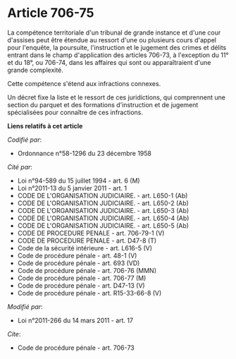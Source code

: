 # Article 706-75

La compétence territoriale d'un tribunal de grande instance et d'une cour d'assises peut être étendue au ressort d'une ou
plusieurs cours d'appel pour l'enquête, la poursuite, l'instruction et le jugement des crimes et délits entrant dans le champ
d'application des articles 706-73, à l'exception du 11° et du 18°, ou 706-74, dans les affaires qui sont ou apparaîtraient
d'une grande complexité.

Cette compétence s'étend aux infractions connexes.

Un décret fixe la liste et le ressort de ces juridictions, qui comprennent une section du parquet et des formations
d'instruction et de jugement spécialisées pour connaître de ces infractions.

**Liens relatifs à cet article**

_Codifié par_:

  - Ordonnance n°58-1296 du 23 décembre 1958

_Cité par_:

  - Loi n°94-589 du 15 juillet 1994 - art. 6 (M)
  - Loi n°2011-13 du 5 janvier 2011 - art. 1
  - CODE DE L'ORGANISATION JUDICIAIRE. - art. L650-1 (Ab)
  - CODE DE L'ORGANISATION JUDICIAIRE. - art. L650-2 (Ab)
  - CODE DE L'ORGANISATION JUDICIAIRE. - art. L650-3 (Ab)
  - CODE DE L'ORGANISATION JUDICIAIRE. - art. L650-4 (Ab)
  - CODE DE L'ORGANISATION JUDICIAIRE. - art. L650-5 (Ab)
  - CODE DE PROCEDURE PENALE - art. 706-79-1 (V)
  - CODE DE PROCEDURE PENALE - art. D47-8 (T)
  - Code de la sécurité intérieure - art. L616-5 (V)
  - Code de procédure pénale - art. 48-1 (V)
  - Code de procédure pénale - art. 693 (VD)
  - Code de procédure pénale - art. 706-76 (MMN)
  - Code de procédure pénale - art. 706-77 (M)
  - Code de procédure pénale - art. D47-13 (V)
  - Code de procédure pénale - art. R15-33-66-8 (V)

_Modifié par_:

  - Loi n°2011-266 du 14 mars 2011 - art. 17

_Cite_:

  - Code de procédure pénale - art. 706-73
